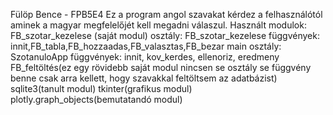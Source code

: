 Fülöp Bence - FPB5E4
Ez a program angol szavakat kérdez a felhasználótól aminek a magyar megfelelőjét kell megadni válaszul.
Használt modulok:
FB_szotar_kezelese (saját modul)
    osztály: FB_szotar_kezelese
    függvények: innit,FB_tabla,FB_hozzaadas,FB_valasztas,FB_bezar
main
    osztály: SzotanuloApp
    függvények: innit, kov_kerdes, ellenoriz, eredmeny
FB_feltöltés(ez egy rövidebb saját modul nincsen se osztály se függvény benne csak arra kellett, hogy szavakkal feltöltsem az adatbázist)
sqlite3(tanult modul)
tkinter(grafikus modul)
plotly.graph_objects(bemutatandó modul)

        